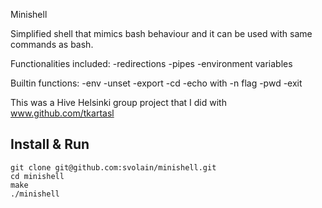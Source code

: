 Minishell

Simplified shell that mimics bash behaviour and it can be used with same commands as bash.

Functionalities included:
-redirections
-pipes
-environment variables

Builtin functions:
-env
-unset
-export
-cd
-echo with -n flag
-pwd
-exit

This was a Hive Helsinki group project that I did with www.github.com/tkartasl

## Install & Run

```
git clone git@github.com:svolain/minishell.git
cd minishell
make
./minishell
```
